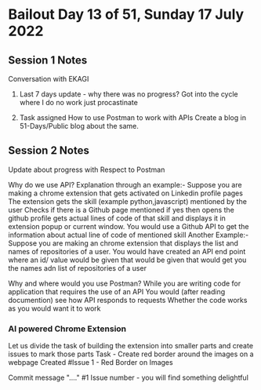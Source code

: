 # Bailout  Day 13 of 51, Sunday 17 July 2022

## Session 1 Notes
Conversation with EKAGI
1. Last 7 days update - why there was no progress?
    Got into the cycle where I do no work just procastinate

1. Task assigned 
    How to use Postman to work with APIs 
    Create a blog in 51-Days/Public blog about the same.

## Session 2 Notes
Update about progress with Respect to Postman

Why do we use API?
Explanation through an example:-
 Suppose you are making a chrome extension that gets activated on Linkedin profile pages
 The extension gets the skill (example python,javascript) mentioned by the user 
 Checks if there is a Github page mentioned if yes then opens the github profile gets actual lines of code of that skill and displays it in extension popup or current window.
 You would use a Github API to get the information about actual line of code of mentioned skill
Another Example:-
 Suppose you are making an chrome extension that displays the list and names of repositories of a user.
 You would have created an API end point where an id/ value would be given that would be given that would get you the names adn list of repositories of a user 

Why and where would you use Postman?
While you are writing code for application that requires the use of an API
You would (after reading documention) see how API responds to requests
Whether the code works as you would want it to work

### AI powered Chrome Extension
Let us divide the task of building the extension into smaller parts and create issues to mark those parts
Task - Create red border around the images on a webpage
Created #Issue 1 - Red Border on Images

Commit message "...." #1 Issue number - you will find something delightful